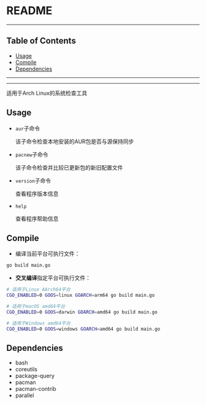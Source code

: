 # README

<!-- File: README.md -->
<!-- Author: YJ -->
<!-- Email: yj1516268@outlook.com -->
<!-- Created Time: 2023-02-27 11:40:09 -->

---

## Table of Contents

<!-- vim-markdown-toc GFM -->

* [Usage](#usage)
* [Compile](#compile)
* [Dependencies](#dependencies)

<!-- vim-markdown-toc -->

---

<!--------------------------------------------------->
<!--       _               _                       -->
<!--   ___| |__   ___  ___| | _____ _ __           -->
<!--  / __| '_ \ / _ \/ __| |/ / _ \ '__|          -->
<!-- | (__| | | |  __/ (__|   <  __/ |             -->
<!--  \___|_| |_|\___|\___|_|\_\___|_|             -->
<!--------------------------------------------------->


---

适用于Arch Linux的系统检查工具

## Usage

- `aur`子命令

    该子命令检查本地安装的AUR包是否与源保持同步

- `pacnew`子命令

    该子命令检查并比较已更新包的新旧配置文件

- `version`子命令

    查看程序版本信息

- `help`

    查看程序帮助信息

## Compile

- 编译当前平台可执行文件：

```bash
go build main.go
```

- **交叉编译**指定平台可执行文件：

```bash
# 适用于Linux AArch64平台
CGO_ENABLED=0 GOOS=linux GOARCH=arm64 go build main.go
```

```bash
# 适用于macOS amd64平台
CGO_ENABLED=0 GOOS=darwin GOARCH=amd64 go build main.go
```

```bash
# 适用于Windows amd64平台
CGO_ENABLED=0 GOOS=windows GOARCH=amd64 go build main.go
```

## Dependencies

- bash
- coreutils
- package-query
- pacman
- pacman-contrib
- parallel
